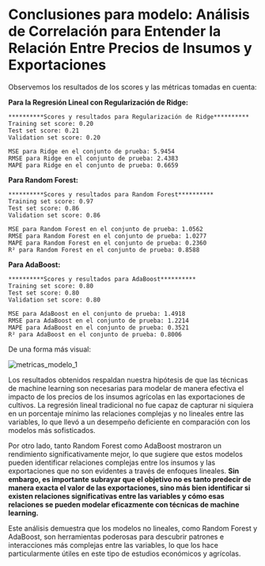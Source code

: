 # **Conclusiones para modelo: Análisis de Correlación para Entender la Relación Entre Precios de Insumos y Exportaciones**

Observemos los resultados de los scores y las métricas tomadas en cuenta:

**Para la Regresión Lineal con Regularización de Ridge:**

```
**********Scores y resultados para Regularización de Ridge**********
Training set score: 0.20
Test set score: 0.21
Validation set score: 0.20

MSE para Ridge en el conjunto de prueba: 5.9454
RMSE para Ridge en el conjunto de prueba: 2.4383
MAPE para Ridge en el conjunto de prueba: 0.6659

```

**Para Random Forest:**

```
**********Scores y resultados para Random Forest**********
Training set score: 0.97
Test set score: 0.86
Validation set score: 0.86

MSE para Random Forest en el conjunto de prueba: 1.0562
RMSE para Random Forest en el conjunto de prueba: 1.0277
MAPE para Random Forest en el conjunto de prueba: 0.2360
R² para Random Forest en el conjunto de prueba: 0.8588

```

**Para AdaBoost:**

```
**********Scores y resultados para AdaBoost**********
Training set score: 0.80
Test set score: 0.80
Validation set score: 0.80

MSE para AdaBoost en el conjunto de prueba: 1.4918
RMSE para AdaBoost en el conjunto de prueba: 1.2214
MAPE para AdaBoost en el conjunto de prueba: 0.3521
R² para AdaBoost en el conjunto de prueba: 0.8006
```
De una forma más visual:

![metricas_modelo_1](\\wsl.localhost\Ubuntu\home\eli_gran\Datos_a_la_U\Datos_a_la_U\metricas_modelo_1.jpg)

Los resultados obtenidos respaldan nuestra hipótesis de que las técnicas de machine learning son necesarias para modelar de manera efectiva el impacto de los precios de los insumos agrícolas en las exportaciones de cultivos. La regresión lineal tradicional no fue capaz de capturar ni siquiera en un porcentaje mínimo las relaciones complejas y no lineales entre las variables, lo que llevó a un desempeño deficiente en comparación con los modelos más sofisticados.

Por otro lado, tanto Random Forest como AdaBoost mostraron un rendimiento significativamente mejor, lo que sugiere que estos modelos pueden identificar relaciones complejas entre los insumos y las exportaciones que no son evidentes a través de enfoques lineales. **Sin embargo, es importante subrayar que el objetivo no es tanto predecir de manera exacta el valor de las exportaciones, sino más bien identificar si existen relaciones significativas entre las variables y cómo esas relaciones se pueden modelar eficazmente con técnicas de machine learning.**

Este análisis demuestra que los modelos no lineales, como Random Forest y AdaBoost, son herramientas poderosas para descubrir patrones e interacciones más complejas entre las variables, lo que los hace particularmente útiles en este tipo de estudios económicos y agrícolas.
